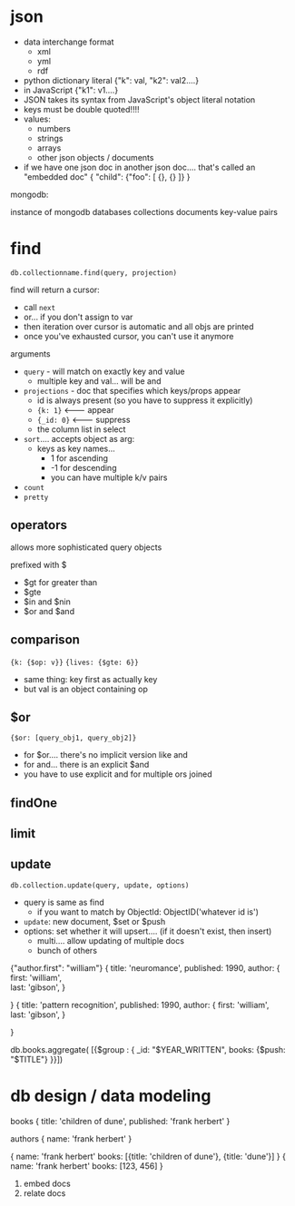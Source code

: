 json
====

* data interchange format
	* xml
	* yml
 	* rdf
* python dictionary literal {"k": val, "k2": val2....}
* in JavaScript {"k1": v1....}
* JSON takes its syntax from JavaScript's object literal notation
* keys must be double quoted!!!!
* values:
	* numbers
	* strings
	* arrays
	* other json objects / documents
* if we have one json doc in another json doc.... that's called an "embedded doc"
{
	"child": {"foo": [
		{},
		{}
	]}
}


mongodb:

instance of mongodb
databases
collections
documents
key-value pairs

find
=====

`db.collectionname.find(query, projection)`

find will return a cursor:

* call `next`
* or... if you don't assign to var
* then iteration over cursor is automatic and all objs are printed
* once you've exhausted cursor, you can't use it anymore

arguments

* `query` - will match on exactly key and value
	* multiple key and val... will be and
* `projections` - doc that specifies which keys/props appear
	* id is always present (so you have to suppress it explicitly)
	* `{k: 1}` <--- appear
	* `{_id: 0}` <--- suppress
	* the column list in select
* `sort`.... accepts object as arg:
	* keys as key names... 
		* 1 for ascending
		* -1 for descending
		* you can have multiple k/v pairs
* `count`
* `pretty`

## operators

allows more sophisticated query objects

prefixed with $

* $gt for greater than 
* $gte
* $in and $nin
* $or and $and



## comparison


`{k: {$op: v}}`
`{lives: {$gte: 6}}`

* same thing: key first as actually key
* but val is an object containing op


## $or

`{$or: [query_obj1, query_obj2]}`

* for $or.... there's no implicit version like and
* for and... there is an explicit $and
* you have to use explicit and for multiple ors joined


## findOne


## limit



## update

`db.collection.update(query, update, options)`

* query is same as find
	* if you want to match by ObjectId: ObjectID('whatever id is')
* `update`: new document, $set or $push
* options: set whether it will upsert.... (if it doesn't exist, then insert)
	* multi.... allow updating of multiple docs
	* bunch of others

{"author.first": "william"}
{
	title: 'neuromance',
	published: 1990,
	author: {
		first: 'william',	
		last: 'gibson',	
	}

}
{
	title: 'pattern recognition',
	published: 1990,
	author: {
		first: 'william',	
		last: 'gibson',	
	}

}










































db.books.aggregate( [{$group : { _id: "$YEAR_WRITTEN", books: {$push: "$TITLE"} }}])


db design / data modeling
=====


books
{
	title: 'children of dune',
	published: 'frank herbert'
}

authors
{
	name: 'frank herbert'
}

{
	name: 'frank herbert'
	books: [{title: 'children of dune'}, {title: 'dune'}]
}
{
	name: 'frank herbert'
	books: [123, 456]
}


1. embed docs
2. relate docs








